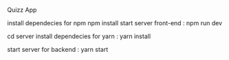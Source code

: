Quizz App

  install dependecies for npm  npm install
  start server front-end  : npm run dev

cd server
install dependecies for yarn : yarn install

start server for backend : yarn start


